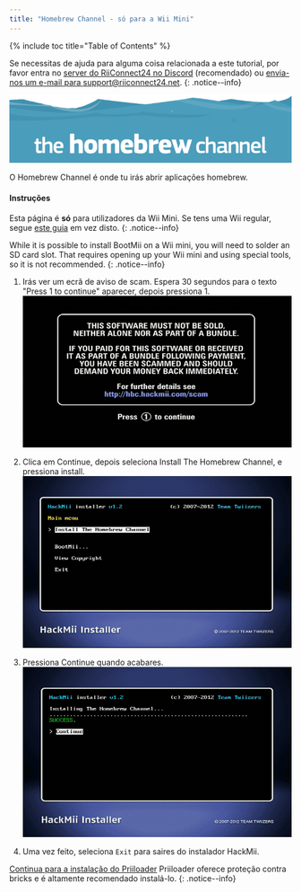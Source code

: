 ```yaml
---
title: "Homebrew Channel - só para a Wii Mini"
---
```


{% include toc title="Table of Contents" %}

Se necessitas de ajuda para alguma coisa relacionada a este tutorial, por favor entra no [server do RiiConnect24 no Discord](https://discord.gg/rc24) (recomendado) ou [envia-nos um e-mail para support@riiconnect24.net](mailto:support@riiconnect24.net).
{: .notice--info}

![HBC Logo](/images/hbc.png)

O Homebrew Channel é onde tu irás abrir aplicações homebrew.

#### Instruções
Esta página é **só** para utilizadores da Wii Mini. Se tens uma Wii regular, segue [este guia](hbc) em vez disto.
{: .notice--info}

While it is possible to install BootMii on a Wii mini, you will need to solder an SD card slot. That requires opening up your Wii mini and using special tools, so it is not recommended.
{: .notice--info}

1. Irás ver um ecrã de aviso de scam. Espera 30 segundos para o texto "Press 1 to continue" aparecer, depois pressiona 1. ![Scam Screen](/images/Wii/ScamScreen.png)

1. Clica em Continue, depois seleciona Install The Homebrew Channel, e pressiona install. ![Install the Homebrew Channel](/images/Wii/InstallHomebrewChannel.png)

1. Pressiona Continue quando acabares. ![Success Installing the Homebrew Channel](/images/Wii/SuccessHBC.png)

1. Uma vez feito, seleciona `Exit` para saires do instalador HackMii.

[Continua para a instalação do Priiloader](priiloader) Priiloader oferece proteção contra bricks e é altamente recomendado instalá-lo.
{: .notice--info}
